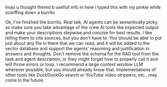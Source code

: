 lmao u thought thered b usefull info in here i typed this with my pinkie while scarffing down a burrito

Ok, I've finished the burrito. Real talk, AI agents can be semantically picky, so make sure you take advantage of the crew AI tools like expected output and make your descriptions stepwise and concise for best results. I like telling them to cite sources, but you don't have to. You should be able to put just about any file in there that we can read, and it will be added to the vector database and support the agents' reasoning and justification in answers and thoughts. Don't remove the schema for the RAG tool from the task and agent description, or they might forget how to properly call it and will throw errors or loop. I recommend a large context window LLM wherever possible, but you should already know that. Implementations of other tools like DuckDuckGo search or YouTube video strippers, etc., may come in the future.
